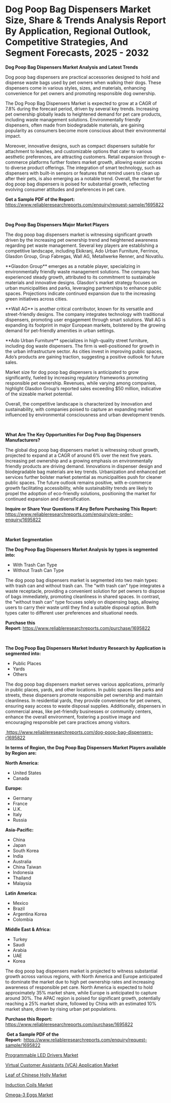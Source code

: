 <p><h1>Dog Poop Bag Dispensers Market Size, Share & Trends Analysis Report By Application, Regional Outlook, Competitive Strategies, And Segment Forecasts, 2025 - 2032</h1></p><p><strong>Dog Poop Bag Dispensers Market Analysis and Latest Trends</strong></p>
<p><p>Dog poop bag dispensers are practical accessories designed to hold and dispense waste bags used by pet owners when walking their dogs. These dispensers come in various styles, sizes, and materials, enhancing convenience for pet owners and promoting responsible dog ownership.</p><p>The Dog Poop Bag Dispensers Market is expected to grow at a CAGR of 7.8% during the forecast period, driven by several key trends. Increasing pet ownership globally leads to heightened demand for pet care products, including waste management solutions. Environmentally friendly dispensers, often made from biodegradable materials, are gaining popularity as consumers become more conscious about their environmental impact.</p><p>Moreover, innovative designs, such as compact dispensers suitable for attachment to leashes, and customizable options that cater to various aesthetic preferences, are attracting customers. Retail expansion through e-commerce platforms further fosters market growth, allowing easier access to diverse product offerings. The integration of smart technology, such as dispensers with built-in sensors or features that remind users to clean up after their pets, is also emerging as a notable trend. Overall, the market for dog poop bag dispensers is poised for substantial growth, reflecting evolving consumer attitudes and preferences in pet care.</p></p>
<p><strong>Get a Sample PDF of the Report:&nbsp;</strong> <a href="https://www.reliableresearchreports.com/enquiry/request-sample/1695822?utm_campaign=121&utm_medium=2&utm_source=Github&utm_content=ia&utm_term=27032025&utm_id=dog-poop-bag-dispensers">https://www.reliableresearchreports.com/enquiry/request-sample/1695822</a></p>
<p>&nbsp;</p>
<p><strong>Dog Poop Bag Dispensers Major Market Players</strong></p>
<p><p>The dog poop bag dispensers market is witnessing significant growth driven by the increasing pet ownership trend and heightened awareness regarding pet waste management. Several key players are establishing a competitive landscape, including Ekikranj, Ado Urban Furniture, Ferrinox, Glasdon Group, Grup Fabregas, Wall AG, Metallwerke Renner, and Novatilu.</p><p>**Glasdon Group** emerges as a notable player, specializing in environmentally friendly waste management solutions. The company has experienced steady growth, attributed to its commitment to sustainable materials and innovative designs. Glasdon's market strategy focuses on urban municipalities and parks, leveraging partnerships to enhance public spaces. Projections indicate continued expansion due to the increasing green initiatives across cities.</p><p>**Wall AG** is another critical contributor, known for its versatile and street-friendly designs. The company integrates technology with traditional dispensers, promoting user engagement through smart solutions. Wall AG is expanding its footprint in major European markets, bolstered by the growing demand for pet-friendly amenities in urban settings.</p><p>**Ado Urban Furniture** specializes in high-quality street furniture, including dog waste dispensers. The firm is well-positioned for growth in the urban infrastructure sector. As cities invest in improving public spaces, Ado’s products are gaining traction, suggesting a positive outlook for future sales.</p><p>Market size for dog poop bag dispensers is anticipated to grow significantly, fueled by increasing regulatory frameworks promoting responsible pet ownership. Revenues, while varying among companies, highlight Glasdon Group’s reported sales exceeding $50 million, indicative of the sizeable market potential.</p><p>Overall, the competitive landscape is characterized by innovation and sustainability, with companies poised to capture an expanding market influenced by environmental consciousness and urban development trends.</p></p>
<p>&nbsp;</p>
<p><strong>What Are The Key Opportunities For Dog Poop Bag Dispensers Manufacturers?</strong></p>
<p><p>The global dog poop bag dispensers market is witnessing robust growth, projected to expand at a CAGR of around 6% over the next five years. Increasing pet ownership and a growing emphasis on environmentally friendly products are driving demand. Innovations in dispenser design and biodegradable bag materials are key trends. Urbanization and enhanced pet services further bolster market potential as municipalities push for cleaner public spaces. The future outlook remains positive, with e-commerce growth facilitating accessibility, while sustainability trends are likely to propel the adoption of eco-friendly solutions, positioning the market for continued expansion and diversification.</p></p>
<p><strong>Inquire or Share Your Questions If Any Before Purchasing This Report:</strong> <a href="https://www.reliableresearchreports.com/enquiry/pre-order-enquiry/1695822?utm_campaign=121&utm_medium=2&utm_source=Github&utm_content=ia&utm_term=27032025&utm_id=dog-poop-bag-dispensers">https://www.reliableresearchreports.com/enquiry/pre-order-enquiry/1695822</a></p>
<p>&nbsp;</p>
<p><strong>Market Segmentation</strong></p>
<p><strong>The Dog Poop Bag Dispensers Market Analysis by types is segmented into:</strong></p>
<p><ul><li>With Trash Can Type</li><li>Without Trash Can Type</li></ul></p>
<p><p>The dog poop bag dispensers market is segmented into two main types: with trash can and without trash can. The "with trash can" type integrates a waste receptacle, providing a convenient solution for pet owners to dispose of bags immediately, promoting cleanliness in shared spaces. In contrast, the "without trash can" type focuses solely on dispensing bags, allowing users to carry their waste until they find a suitable disposal option. Both types cater to different user preferences and situational needs.</p></p>
<p><strong>Purchase this Report:&nbsp;</strong><a href="https://www.reliableresearchreports.com/purchase/1695822?utm_campaign=121&utm_medium=2&utm_source=Github&utm_content=ia&utm_term=27032025&utm_id=dog-poop-bag-dispensers">https://www.reliableresearchreports.com/purchase/1695822</a></p>
<p>&nbsp;</p>
<p><strong>The Dog Poop Bag Dispensers Market Industry Research by Application is segmented into:</strong></p>
<p><ul><li>Public Places</li><li>Yards</li><li>Others</li></ul></p>
<p><p>The dog poop bag dispensers market serves various applications, primarily in public places, yards, and other locations. In public spaces like parks and streets, these dispensers promote responsible pet ownership and maintain cleanliness. In residential yards, they provide convenience for pet owners, ensuring easy access to waste disposal supplies. Additionally, dispensers in commercial areas, like pet-friendly businesses or community centers, enhance the overall environment, fostering a positive image and encouraging responsible pet care practices among visitors.</p></p>
<p><a href="https://www.reliableresearchreports.com/dog-poop-bag-dispensers-r1695822?utm_campaign=121&utm_medium=2&utm_source=Github&utm_content=ia&utm_term=27032025&utm_id=dog-poop-bag-dispensers">&nbsp;https://www.reliableresearchreports.com/dog-poop-bag-dispensers-r1695822</a></p>
<p><strong>In terms of Region, the Dog Poop Bag Dispensers Market Players available by Region are:</strong></p>
<p>
    <p> <strong> North America: </strong>
        <ul>
            <li>United States</li>
            <li>Canada</li>
        </ul>
        </p> 
    <p> <strong> Europe: </strong>
        <ul>
            <li>Germany</li>
            <li>France</li>
            <li>U.K.</li>
            <li>Italy</li>
            <li>Russia</li>
        </ul>
        </p> 
    <p> <strong> Asia-Pacific: </strong>
        <ul>
            <li>China</li>
            <li>Japan</li>
            <li>South Korea</li>
            <li>India</li>
            <li>Australia</li>
            <li>China Taiwan</li>
            <li>Indonesia</li>
            <li>Thailand</li>
            <li>Malaysia</li>
        </ul>
        </p> 
    <p> <strong> Latin America: </strong>
        <ul>
            <li>Mexico</li>
            <li>Brazil</li>
            <li>Argentina Korea</li>
            <li>Colombia</li>
        </ul>
        </p> 
    <p> <strong> Middle East & Africa: </strong>
        <ul>
            <li>Turkey</li>
            <li>Saudi</li>
            <li>Arabia</li>
            <li>UAE</li>
            <li>Korea</li>
        </ul>
    </p>
    </p>
<p><p>The dog poop bag dispensers market is projected to witness substantial growth across various regions, with North America and Europe anticipated to dominate the market due to high pet ownership rates and increasing awareness of responsible pet care. North America is expected to hold approximately 35% market share, while Europe is anticipated to capture around 30%. The APAC region is poised for significant growth, potentially reaching a 25% market share, followed by China with an estimated 10% market share, driven by rising urban pet populations.</p></p>
<p><strong>Purchase this Report: </strong><a href="https://www.reliableresearchreports.com/purchase/1695822?utm_campaign=121&utm_medium=2&utm_source=Github&utm_content=ia&utm_term=27032025&utm_id=dog-poop-bag-dispensers">https://www.reliableresearchreports.com/purchase/1695822</a></p>
<p>&nbsp;<strong>Get a Sample PDF of the Report:&nbsp;&nbsp;</strong><a href="https://www.reliableresearchreports.com/enquiry/request-sample/1695822?utm_campaign=121&utm_medium=2&utm_source=Github&utm_content=ia&utm_term=27032025&utm_id=dog-poop-bag-dispensers">https://www.reliableresearchreports.com/enquiry/request-sample/1695822</a></p>
<p><strong></strong></p>
<p><p><a href="https://github.com/gitfwelday/Market-Research-Report-List-1/blob/main/programmable-led-drivers-market.md?utm_campaign=121&utm_medium=2&utm_source=Github&utm_content=ia&utm_term=27032025&utm_id=dog-poop-bag-dispensers">Programmable LED Drivers Market</a></p><p><a href="https://github.com/hayasiorover/Market-Research-Report-List-1/blob/main/virtual-customer-assistants-vca-application-market.md?utm_campaign=121&utm_medium=2&utm_source=Github&utm_content=ia&utm_term=27032025&utm_id=dog-poop-bag-dispensers">Virtual Customer Assistants (VCA) Application Market</a></p><p><a href="https://github.com/mronmizoe/Market-Research-Report-List-1/blob/main/leaf-of-chinese-holly-market.md?utm_campaign=121&utm_medium=2&utm_source=Github&utm_content=ia&utm_term=27032025&utm_id=dog-poop-bag-dispensers">Leaf of Chinese Holly Market</a></p><p><a href="https://github.com/janskudiony/Market-Research-Report-List-1/blob/main/induction-coils-market.md?utm_campaign=121&utm_medium=2&utm_source=Github&utm_content=ia&utm_term=27032025&utm_id=dog-poop-bag-dispensers">Induction Coils Market</a></p><p><a href="https://github.com/tandyorandby/Market-Research-Report-List-1/blob/main/omega-3-eggs-market.md?utm_campaign=121&utm_medium=2&utm_source=Github&utm_content=ia&utm_term=27032025&utm_id=dog-poop-bag-dispensers">Omega-3 Eggs Market</a></p></p>